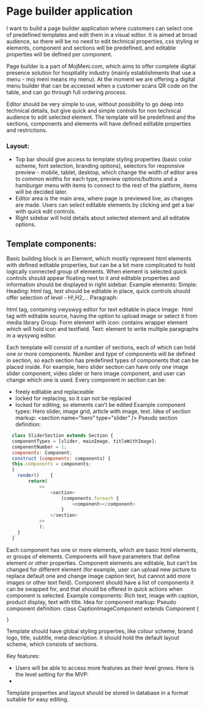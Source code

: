 # Page builder application

I want to build a page builder application where customers can select one of predefined templates  and edit them in a visual editor. It is aimed at broad audience, so there will be no need to edit technical properties, css styling or elements, component and sections will be predefined, and editable properties will be defined per component.

Page builder is a part of MojMeni.com, which aims to offer complete digital presence solution for hospitality industry (mainly establishments that use a menu - moj meni means my menu). At the moment we are offering a digital menu builder that can be accessed when a customer scans QR code on the table, and can go through full ordering process.

Editor should be very simple to use, without possibility to go deep into technical details, but give quick and simple controls for non technical audience to edit selected element. The template will be predefined and the sections, components and elements will have defined editable properties and restrictions.

### Layout:
- Top bar should give access to template styling properties (basic color scheme, font selection, branding options), selectors for responsive preview - mobile, tablet, desktop, which change the width of editor area to common widths for each type, preview options/buttons and a hamburger menu with items to connect to the rest of the platform, items will be decided later.
- Editor area is the main area, where page is previewed live, as changes are made. Users can select editable elements by clicking and get a bar with quick edit controls.
- Right sidebar will hold details about selected element and all editable options.

## Template components:

Basic building block is an Element, which mostly represent html elements with defined editable properties, but can be a bit more complicated to hold logically connected group of elements. When element is selected quick controls should appear floating next to it and editable properties and information should be displayed in right sidebar.
Example elements:
Simple:
Heading: <h> html tag, text should be editable in place, quick controls should offer selection of level - H!,H2,…
Paragraph: <p> html tag, containing vwyswyg editor for text editable in place
Image: <img> html tag with editable source, having the option to upload image or select it from media library
Group:
Form element with icon: contains wrapper element which will hold icon and textfield.
Text: element to write multiple paragraphs in a wysywig editor.


Each template will consist of a number of sections, each of which can hold one or more components. Number and type of components will be defined in section, so each section has predefined types of components that can be placed inside. For example, hero slider section can have only one  image slider component, video slider or hero image component, and user can change which one is used. Every component in section can be:
- freely editable and replaceable
- locked for replacing, so it can not be replaced
- locked for editing, so elements can’t be edited
  Example component types:
  Hero slider, image grid, article with image, text.
  Idea of section markup: <section name="hero” type="slider” />
  Pseudo section definition:
```javascript
  class SliderSection extends Section {
  componentTypes = [slider, mainImage, titleWithImage];
  componentNumber = 1;
  components: Component;
  construct (components: components) {
  this.components = components;
  }
  	render()	{
  		return(
  			<>
  				<section>
  					(components.foreach {
  						<component></component>
  					}
  				</section>
  			<>
  			);
  	}
  }`
```
Each component has one or more elements, which are basic html elements, or groups of elements. Components will have parameters that define element or other properties. Component elements are editable, but can’t be changed for different element (for example, user can upload new picture to replace default one and change image caption text, but cannot add more images or other text field). Component should have a list of components it can be swapped for, and that should be offered in quick actions when component is selected.
Example components:
Rich text, image with caption, product display, text with title.
Idea for component markup: <component type=“caption-image” image-class=“w-100” caption-class=“txt-lg” />
Pseudo component definition:
class CaptionImageComponent extends Component {

	}

Template should have global styling properties, like colour scheme, brand logo, title, subtitle, meta description. it should hold the default layout scheme, which consists of sections.

Key features:
* Users will be able to access more features as their level grows. Here is the level setting for the MVP:
*

Template properties and layout should be stored in database in a format suitable for easy editing.